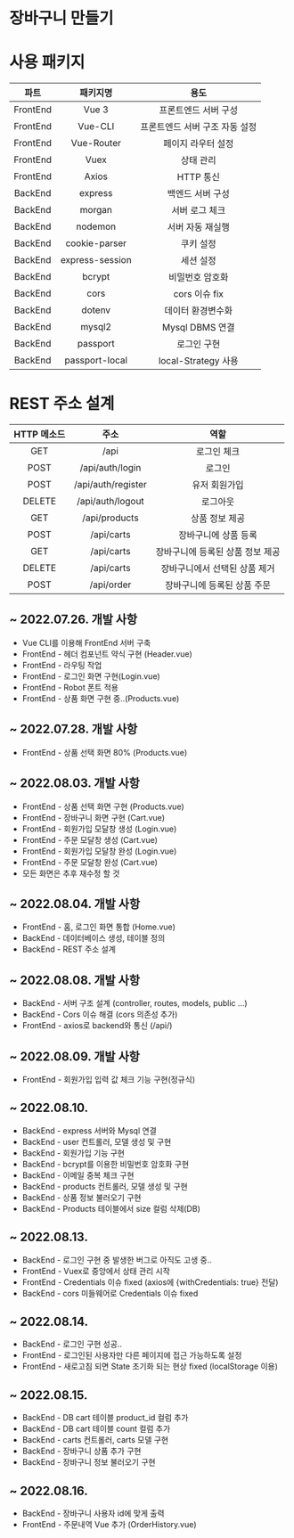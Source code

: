 # 장바구니 만들기

# 사용 패키지
|파트|패키지명|용도|
|:--:|:--:|:--:|
|FrontEnd|Vue 3|프론트엔드 서버 구성|
|FrontEnd|Vue-CLI|프론트엔드 서버 구조 자동 설정|
|FrontEnd|Vue-Router|페이지 라우터 설정|
|FrontEnd|Vuex|상태 관리|
|FrontEnd|Axios|HTTP 통신|
|BackEnd|express|백엔드 서버 구성|
|BackEnd|morgan|서버 로그 체크|
|BackEnd|nodemon|서버 자동 재실행|
|BackEnd|cookie-parser|쿠키 설정|
|BackEnd|express-session|세션 설정|
|BackEnd|bcrypt|비밀번호 암호화|
|BackEnd|cors|cors 이슈 fix|
|BackEnd|dotenv|데이터 환경변수화|
|BackEnd|mysql2|Mysql DBMS 연결|
|BackEnd|passport|로그인 구현|
|BackEnd|passport-local|local-Strategy 사용|

# REST 주소 설계
|HTTP 메소드|주소|역할|
|:--:|:--:|:--:|
|GET|/api|로그인 체크|
|POST|/api/auth/login|로그인|
|POST|/api/auth/register|유저 회원가입|
|DELETE|/api/auth/logout|로그아웃|
|GET|/api/products|상품 정보 제공|
|POST|/api/carts|장바구니에 상품 등록|
|GET|/api/carts|장바구니에 등록된 상품 정보 제공|
|DELETE|/api/carts|장바구니에서 선택된 상품 제거|
|POST|/api/order|장바구니에 등록된 상품 주문|


## ~ 2022.07.26. 개발 사항
* Vue CLI를 이용해 FrontEnd 서버 구축
* FrontEnd - 헤더 컴포넌트 약식 구현 (Header.vue)
* FrontEnd - 라우팅 작업
* FrontEnd - 로그인 화면 구현(Login.vue)
* FrontEnd - Robot 폰트 적용
* FrontEnd - 상품 화면 구현 중..(Products.vue)


## ~ 2022.07.28. 개발 사항
* FrontEnd - 상품 선택 화면 80% (Products.vue)


## ~ 2022.08.03. 개발 사항
* FrontEnd - 상품 선택 화면 구현 (Products.vue)
* FrontEnd - 장바구니 화면 구현 (Cart.vue)
* FrontEnd - 회원가입 모달창 생성 (Login.vue)
* FrontEnd - 주문 모달창 생성 (Cart.vue)
* FrontEnd - 회원가입 모달창 완성 (Login.vue)
* FrontEnd - 주문 모달창 완성 (Cart.vue)
* 모든 화면은 추후 재수정 할 것


## ~ 2022.08.04. 개발 사항
* FrontEnd - 홈, 로그인 화면 통합 (Home.vue)
* BackEnd - 데이터베이스 생성, 테이블 정의
* BackEnd - REST 주소 설계


## ~ 2022.08.08. 개발 사항
* BackEnd - 서버 구조 설계 (controller, routes, models, public ...)
* BackEnd - Cors 이슈 해결 (cors 의존성 추가)
* FrontEnd - axios로 backend와 통신 (/api/)


## ~ 2022.08.09. 개발 사항
* FrontEnd - 회원가입 입력 값 체크 기능 구현(정규식)


## ~ 2022.08.10.
* BackEnd - express 서버와 Mysql 연결
* BackEnd - user 컨트롤러, 모델 생성 및 구현
* BackEnd - 회원가입 기능 구현
* BackEnd - bcrypt를 이용한 비밀번호 암호화 구현
* BackEnd - 이메일 중복 체크 구현
* BackEnd - products 컨트롤러, 모델 생성 및 구현
* BackEnd - 상품 정보 불러오기 구현
* BackEnd - Products 테이블에서 size 컬럼 삭제(DB)


## ~ 2022.08.13.
* BackEnd - 로그인 구현 중 발생한 버그로 아직도 고생 중..
* FrontEnd - Vuex로 중앙에서 상태 관리 시작
* FrontEnd - Credentials 이슈 fixed (axios에 {withCredentials: true} 전달)
* BackEnd - cors 미들웨어로 Credentials 이슈 fixed

## ~ 2022.08.14.
* BackEnd - 로그인 구현 성공..
* FrontEnd - 로그인된 사용자만 다른 페이지에 접근 가능하도록 설정
* FrontEnd - 새로고침 되면 State 초기화 되는 현상 fixed (localStorage 이용)

## ~ 2022.08.15.
* BackEnd - DB cart 테이블 product_id 컬럼 추가
* BackEnd - DB cart 테이블 count 컬럼 추가
* BackEnd - carts 컨트롤러, carts 모델 구현
* BackEnd - 장바구니 상품 추가 구현
* BackEnd - 장바구니 정보 불러오기 구현

## ~ 2022.08.16.
* BackEnd - 장바구니 사용자 id에 맞게 출력
* FrontEnd - 주문내역 Vue 추가 (OrderHistory.vue)
